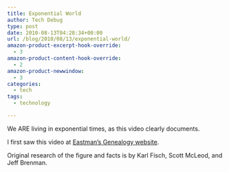 ```yaml
---
title: Exponential World
author: Tech Debug
type: post
date: 2010-08-13T04:28:34+00:00
url: /blog/2010/08/13/exponential-world/
amazon-product-excerpt-hook-override:
  - 3
amazon-product-content-hook-override:
  - 2
amazon-product-newwindow:
  - 3
categories:
  - tech
tags:
  - technology

---
```

We ARE living in exponential times, as this video clearly documents.



I first saw this video at [Eastman&#8217;s Genealogy website][1].

Original research of the figure and facts is by Karl Fisch, Scott McLeod, and Jeff Brenman.

 [1]: http://blog.eogn.com/eastmans_online_genealogy/2010/07/life-in-these-exponential-times.html